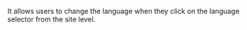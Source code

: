 It allows users to change the language when they click on the language selector from the site level. 
